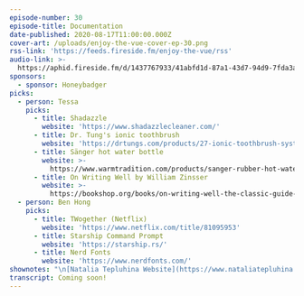 ```yaml
---
episode-number: 30
episode-title: Documentation
date-published: 2020-08-17T11:00:00.000Z
cover-art: /uploads/enjoy-the-vue-cover-ep-30.png
rss-link: 'https://feeds.fireside.fm/enjoy-the-vue/rss'
audio-link: >-
  https://aphid.fireside.fm/d/1437767933/41abfd1d-87a1-43d7-94d9-7fda3a5120e1/58aee178-ed06-40bf-86c4-ce65f43c5362.mp3
sponsors:
  - sponsor: Honeybadger
picks:
  - person: Tessa
    picks:
      - title: Shadazzle
        website: 'https://www.shadazzlecleaner.com/'
      - title: Dr. Tung's ionic toothbrush
        website: 'https://drtungs.com/products/27-ionic-toothbrush-system.html'
      - title: Sänger hot water bottle
        website: >-
          https://www.warmtradition.com/products/sanger-rubber-hot-water-bottle-made-in-germany-2-litres-blue
      - title: On Writing Well by William Zinsser
        website: >-
          https://bookshop.org/books/on-writing-well-the-classic-guide-to-writing-nonfiction-anniversary/9780060891541
  - person: Ben Hong
    picks:
      - title: TWogether (Netflix)
        website: 'https://www.netflix.com/title/81095953'
      - title: Starship Command Prompt
        website: 'https://starship.rs/'
      - title: Nerd Fonts
        website: 'https://www.nerdfonts.com/'
shownotes: "\n[Natalia Tepluhina Website](https://www.nataliatepluhina.com/)\n[Natalia Tepluhina Twitter](https://twitter.com/n_tepluhina?lang=en)\n[Sam Brandt Website](https://www.writersamb.com/)\n[Sam Brandt Twitter](https://twitter.com/trex_sam)\n[Sam Brandt Instagram](https://www.instagram.com/mxsambrandt/?hl=en)\n\n[NaNoWriMo](https://nanowrimo.org/)\n[Good Words LLC](https://www.goodwordswriting.com/)\n\n\n[Cypress](https://www.cypress.io/)\n[Donny Benét](https://www.youtube.com/channel/UCKnbqx5dxauhUGYxGS49c7Q)\n\n[Vue CLI 4.5](https://github.com/vuejs/vue-cli/blob/dev/CHANGELOG.md#450-2020-07-24)\n[Taylor Swift- folklore](https://open.spotify.com/album/2fenSS68JI1h4Fo296JfGr)\n[OXO Easy-Clean Compost Bin](https://www.oxo.com/easy-clean-compost-bin.html)\_\n[G Ganen Foldable Bathtub](https://www.amazon.com/Happy-Life-Portable-Plastic-Bathtub/dp/B008XSXQIO)\n[The City We Became by N.K. Jemisin](https://bookshop.org/books/the-city-we-became/9780316509848)\n[The Okra Project](https://www.theokraproject.com/)\n[The Old Guard-Netflix](https://www.netflix.com/title/81038963)"
transcript: Coming soon!
---
```

